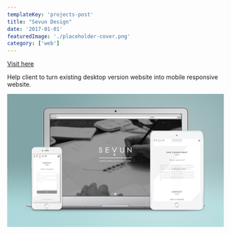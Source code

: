 ```yaml
---
templateKey: 'projects-post'
title: "Sevun Design"
date: '2017-01-01'
featuredImage: './placeholder-cover.png'
category: ['web']
---
```


[Visit here](http://sevundesign.com)

Help client to turn existing desktop version website into mobile responsive website.

![Sevun Design](./placeholder-cover.png)
